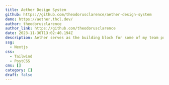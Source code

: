 ```yaml
---
title: Aether Design System
github: https://github.com/theodorusclarence/aether-design-system
demo: https://aether.thcl.dev/
author: theodorusclarence
author_link: https://github.com/theodorusclarence
date: 2023-11-30T13:02:40.194Z
description: Aether serves as the building block for some of my team projects.
ssg:
  - Nextjs
css:
  - Tailwind
  - PostCSS
cms: []
category: []
draft: false
---
```


